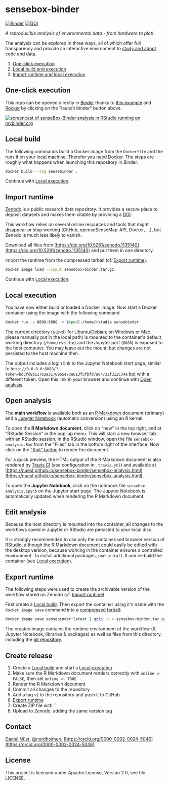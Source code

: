 # sensebox-binder

[![Binder](http://mybinder.org/badge.svg)](http://mybinder.org/v2/gh/nuest/sensebox-binder/master) [![DOI](https://zenodo.org/badge/DOI/10.5281/zenodo.1135140.svg)](https://doi.org/10.5281/zenodo.1135140)

_A reproducible analysis of environmental data - from hardware to plot!_

The analysis can be explored in three ways, all of which offer full transparency and provide an interactive environment to [study and adopt](#edit-analysis) code and data.

1. [One-click execution](#one-click-execution)
1. [Local build and execution](#local-build)
1. [Import runtime and local execution](#import-runtime)

## One-click execution

This repo can be opened directly in [Binder](https://mybinder.org/) thanks to [this example](https://github.com/binder-examples/dockerfile-rstudio) and [Rocker](https://github.com/rocker-org/binder) by clicking on the "launch binder" button above.

[![screencast of senseBox-Binder analysis in RStudio running on mybinder.org](https://media.giphy.com/media/l49JRjO65S0WQ1Kyk/giphy.gif)](https://media.giphy.com/media/l49JRjO65S0WQ1Kyk/giphy.gif)

## Local build

The following commands build a Docker image from the `Dockerfile` and the runs it on your local machine.
Therefor you need [Docker](http://docker.com/).
The steps are roughly what happens when launching this repository in Binder.

```bash
docker build --tag sensebinder .
```

Continue with [Local execution](#local-execution).

## Import runtime

[Zenodo](https://en.wikipedia.org/wiki/Zenodo) is a public research data repository.
It provides a secure place to deposit datasets and makes them citable by providing a [DOI](https://en.wikipedia.org/wiki/Digital_object_identifier).

This workflow relies on several online resources and tools that might disappear or stop working (GitHub, openseSenseMap-API, Docker, ...), but Zenodo is much less likely to vanish.

Download all files from [https://doi.org/10.5281/zenodo.1135140](https://doi.org/10.5281/zenodo.1135140) and put them in one directory.

Import the runtime from the compressed tarball (cf. [Export runtime](#export-runtime)).

```bash
docker image load --input sensebox-binder.tar.gz
```

Continue with [Local execution](#local-execution).

## Local execution

You have now either build or loaded a Docker image.
Now start a Docker container using the image with the following command.

```bash
docker run -p 8888:8888 -v $(pwd):/home/rstudio sensebinder
```

The current directory (`$(pwd)` for Ubuntu/Debian; on Windows or Mac please manually put in the local path) is mounted to the container's default working directory (`/home/rstudio`) and the Jupyter port (`8888`) is exposed to the host computer.
You may leave out the mount, but changes are not persisted to the host machine then.

The output includes a login link to the Jupyter Notebook start page, similar to `http://0.0.0.0:8888/?token=bd3fc8b1176293170965e7ce613f5fbfd7a64733f312c34a` but with a different token.
Open this link in your browser and continue with [Open analysis](#open-analysis).

## Open analysis

The **main workflow** is available both as an [R Markdown](http://rmarkdown.rstudio.com/) document (primary) and a [Jupyter Notebook](https://nbformat.readthedocs.io/en/latest/) (automatic conversion) using an R kernel.

To open the **R Markdown document**, click on "new" in the top right, and at "RStudio Session" in the pop-up menu.
This will start a new browser tab with an RStudio session.
In the RStudio window, open the file `sensebox-analysis.Rmd` from the "Files" tab in the bottom right of the interface.
Now click on the ["Knit" button](http://rmarkdown.rstudio.com/authoring_quick_tour.html) to render the document.

For a quick preview, the HTML output of the R Markdown document is also rendered by [Travis CI](http://travis-ci.org/) (see configuration in `.travis.yml`) and available at [https://nuest.github.io/sensebox-binder/sensebox-analysis.html](https://nuest.github.io/sensebox-binder/sensebox-analysis.html).

To open the **Jupyter Notebook**, click on the notebook file `sensebox-analysis.ipynb` on the Jupyter start page.
The Jupyter Notebook is automatically updated when rendering the R Markdown document.

## Edit analysis

Because the host directory is mounted into the container, all changes to the workflows saved in Jupyter or RStudio are persisted to your local disc.

It is strongly recommended to use only the containerised browser version of RStudio, although the R Markdown document could easily be edited with the desktop version, because working in the container ensures a controlled environment.
To install additional packages, use `install.R` and re-build the container (see [Local execution](#local-execution)).

## Export runtime

The following steps were used to create the archivable version of the workflow stored on Zenodo (cf. [Import runtime](#import-runtime)).

First create a [Local build](#local-build).
Then export the container using it's name with the `docker image save` command into a [compressed](https://en.wikipedia.org/wiki/Gzip) [tarball](https://en.wikipedia.org/wiki/Tar_(computing)):

```bash
docker image save sensebinder:latest | gzip -c > sensebox-binder.tar.gz
```

The created image contains the runtime environment of the workflow (R, Jupyter Notebook, libraries & packages) as well as files from this directory, including the [git repository](https://en.wikipedia.org/wiki/Git).

## Create release

1. Create a [Local build](#local-build) and start a [Local execution](#local-execution)
1. Make sure the R Markdown document renders correctly with `online <- FALSE`, then set `online <- TRUE`
1. Render the R Markdown document
1. Commit all changes to the repository
1. Add a tag `v1` to the repository and push it to GitHub
1. [Export runtime]("#export-runtime")
1. Create ZIP file with ``
1. Upload to Zenodo, adding the same version tag

## Contact

[Daniel Nüst](https://nordholmen.net), [@nordholmen](https://twitter.com/nordholmen), [https://orcid.org/0000-0002-0024-5046](https://orcid.org/0000-0002-0024-5046)

## License

This project is licensed under Apache License, Version 2.0, see file LICENSE.
